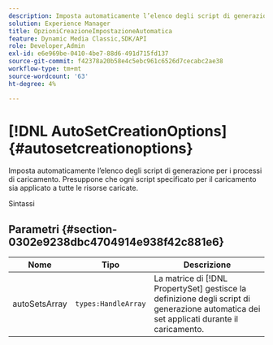 ```yaml
---
description: Imposta automaticamente l’elenco degli script di generazione per i processi di caricamento. Presuppone che ogni script specificato per il caricamento sia applicato a tutte le risorse caricate.
solution: Experience Manager
title: OpzioniCreazioneImpostazioneAutomatica
feature: Dynamic Media Classic,SDK/API
role: Developer,Admin
exl-id: e6e969be-0410-4be7-88d6-491d715fd137
source-git-commit: f42378a20b58e4c5ebc961c6526d7cecabc2ae38
workflow-type: tm+mt
source-wordcount: '63'
ht-degree: 4%

---
```


# [!DNL AutoSetCreationOptions]{#autosetcreationoptions}

Imposta automaticamente l’elenco degli script di generazione per i processi di caricamento. Presuppone che ogni script specificato per il caricamento sia applicato a tutte le risorse caricate.

Sintassi

## Parametri {#section-0302e9238dbc4704914e938f42c881e6}

| Nome | Tipo | Descrizione |
|---|---|---|
| autoSetsArray | `types:HandleArray` | La matrice di [!DNL PropertySet] gestisce la definizione degli script di generazione automatica dei set applicati durante il caricamento. |
